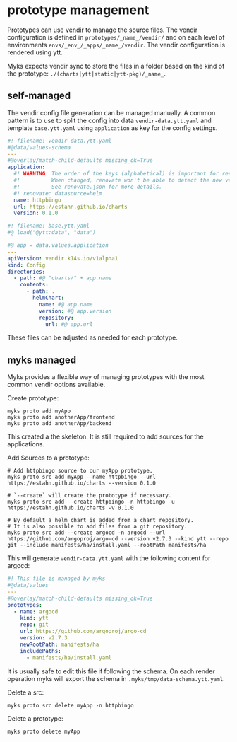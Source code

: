 # prototype management

Prototypes can use [vendir](https://carvel.dev/vendir/) to manage the source files.
The vendir configuration is defined in `prototypes/_name_/vendir/` and on each level of environments `envs/_env_/_apps/_name_/vendir`.
The vendir configuration is rendered using ytt.

Myks expects vendir sync to store the files in a folder based on the kind of the prototype: `./(charts|ytt|static|ytt-pkg)/_name_`.

## self-managed

The vendir config file generation can be managed manually.
A common pattern is to use to split the config into data `vendir-data.ytt.yaml` and template `base.ytt.yaml` using `application` as key for the config settings.

```yaml
#! filename: vendir-data.ytt.yaml
#@data/values-schema
---
#@overlay/match-child-defaults missing_ok=True
application:
  #! WARNING: The order of the keys (alphabetical) is important for renovate.
  #!          When changed, renovate won't be able to detect the new version.
  #!          See renovate.json for more details.
  #! renovate: datasource=helm
  name: httpbingo
  url: https://estahn.github.io/charts
  version: 0.1.0
```

```yaml
#! filename: base.ytt.yaml
#@ load("@ytt:data", "data")

#@ app = data.values.application
---
apiVersion: vendir.k14s.io/v1alpha1
kind: Config
directories:
  - path: #@ "charts/" + app.name
    contents:
      - path: .
        helmChart:
          name: #@ app.name
          version: #@ app.version
          repository:
            url: #@ app.url
```
These files can be adjusted as needed for each prototype.

## myks managed

Myks provides a flexible way of managing prototypes with the most common vendir options available.

Create prototype:
```shell
myks proto add myApp
myks proto add anotherApp/frontend
myks proto add anotherApp/backend
```
This created a the skeleton. It is still required to add sources for the applications.

Add Sources to a prototype:
```shell
# Add httpbingo source to our myApp prototype.
myks proto src add myApp --name httpbingo --url https://estahn.github.io/charts --version 0.1.0

# `--create` will create the prototype if necessary.
myks proto src add --create httpbingo -n httpbingo -u https://estahn.github.io/charts -v 0.1.0

# By default a helm chart is added from a chart repository.
# It is also possible to add files from a git repository.
myks proto src add --create argocd -n argocd --url https://github.com/argoproj/argo-cd --version v2.7.3 --kind ytt --repo git --include manifests/ha/install.yaml --rootPath manifests/ha
```
This will generate `vendir-data.ytt.yaml` with the following content for argocd:
```yaml
#! This file is managed by myks
#@data/values
---
#@overlay/match-child-defaults missing_ok=True
prototypes:
  - name: argocd
    kind: ytt
    repo: git
    url: https://github.com/argoproj/argo-cd
    version: v2.7.3
    newRootPath: manifests/ha
    includePaths:
      - manifests/ha/install.yaml
```

It is usually safe to edit this file if following the schema. On each render operation myks will export the schema in `.myks/tmp/data-schema.ytt.yaml`.

Delete a src:
```shell
myks proto src delete myApp -n httpbingo
```

Delete a prototype:
```shell
myks proto delete myApp
```